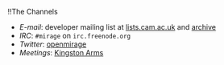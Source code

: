 !!The Channels

* *E-mail*: developer mailing list at [lists.cam.ac.uk](https://lists.cam.ac.uk/mailman/listinfo/cl-mirage) and [archive](https://lists.cam.ac.uk/pipermail/cl-mirage/)
* *IRC*: `#mirage` on `irc.freenode.org`
* *Twitter*: [openmirage](http://twitter.com/openmirage)
* *Meetings*: [Kingston Arms](http://www.kingston-arms.co.uk/)

